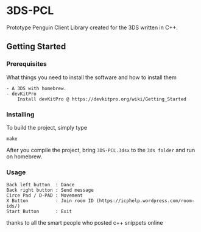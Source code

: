 # 3DS-PCL

Prototype Penguin Client Library created for the 3DS written in C++.

## Getting Started

### Prerequisites

What things you need to install the software and how to install them

```
- A 3DS with homebrew.
- devKitPro
    Install devKitPro @ https://devkitpro.org/wiki/Getting_Started
```

### Installing


To build the project, simply type

```
make
```

After you compile the project, bring `3DS-PCL.3dsx` to the `3ds folder` and run on homebrew.

### Usage
```
Back left button  : Dance
Back right button : Send message
Circe Pad / D-PAD : Movement
X Button          : Join room ID (https://icphelp.wordpress.com/room-ids/)
Start Button      : Exit
```

thanks to all the smart people who posted c++ snippets online